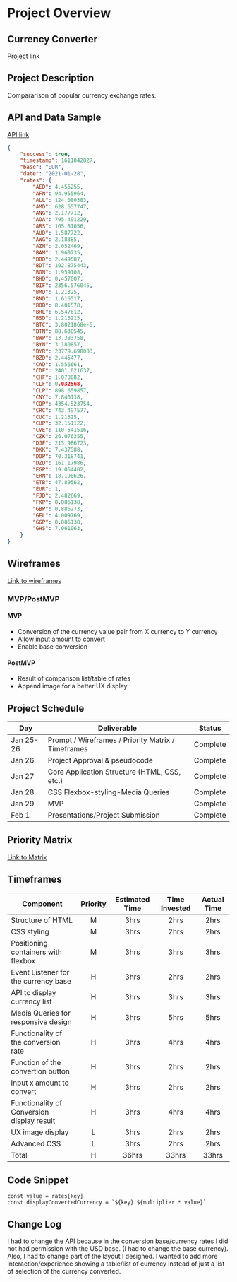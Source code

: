 # Project Overview

## Currency Converter
[Project link](https://anabeligle.github.io/Currency-Converter/)

## Project Description

Compararison of popular currency exchange rates.

## API and Data Sample

[API link](http://data.fixer.io/api/latest?access_key=b314fa295febc2e41e4933aff444d1c6)
```JSON
{
    "success": true,
    "timestamp": 1611842827,
    "base": "EUR",
    "date": "2021-01-28",
    "rates": {
        "AED": 4.456255,
        "AFN": 94.955964,
        "ALL": 124.080383,
        "AMD": 628.657747,
        "ANG": 2.177712,
        "AOA": 795.491229,
        "ARS": 105.81056,
        "AUD": 1.587722,
        "AWG": 2.18385,
        "AZN": 2.052469,
        "BAM": 1.960735,
        "BBD": 2.449587,
        "BDT": 102.875443,
        "BGN": 1.959108,
        "BHD": 0.457007,
        "BIF": 2356.576045,
        "BMD": 1.21325,
        "BND": 1.616517,
        "BOB": 8.401578,
        "BRL": 6.547612,
        "BSD": 1.213215,
        "BTC": 3.8021868e-5,
        "BTN": 88.630545,
        "BWP": 13.383758,
        "BYN": 3.180857,
        "BYR": 23779.698083,
        "BZD": 2.445477,
        "CAD": 1.556661,
        "CDF": 2401.021637,
        "CHF": 1.078082,
        "CLF": 0.032568,
        "CLP": 898.659857,
        "CNY": 7.840138,
        "COP": 4354.523754,
        "CRC": 743.497577,
        "CUC": 1.21325,
        "CUP": 32.151122,
        "CVE": 110.541516,
        "CZK": 26.076355,
        "DJF": 215.986723,
        "DKK": 7.437588,
        "DOP": 70.318741,
        "DZD": 161.17986,
        "EGP": 19.064402,
        "ERN": 18.198626,
        "ETB": 47.89562,
        "EUR": 1,
        "FJD": 2.482669,
        "FKP": 0.886138,
        "GBP": 0.886273,
        "GEL": 4.009769,
        "GGP": 0.886138,
        "GHS": 7.061063,
    }
}
```

## Wireframes

[Link to wireframes](https://wireframe.cc/pro/pp/71e592d64409956)

### MVP/PostMVP

#### MVP 

- Conversion of the currency value pair from X currency to Y currency
- Allow input amount to convert
- Enable base conversion

#### PostMVP  

- Result of comparison list/table of rates
- Append image for a better UX display 

## Project Schedule


|  Day | Deliverable | Status
|---|---| ---|
|Jan 25-26| Prompt / Wireframes / Priority Matrix / Timeframes | Complete
|Jan 26| Project Approval & pseudocode| Complete
|Jan 27| Core Application Structure (HTML, CSS, etc.) | Complete
|Jan 28| CSS Flexbox-styling-Media Queries  | Complete
|Jan 29| MVP | Complete
|Feb 1| Presentations/Project Submission | Complete

## Priority Matrix

[Link to Matrix](https://wireframe.cc/pro/pp/71e592d64409956)

## Timeframes


| Component | Priority | Estimated Time | Time Invested | Actual Time |
| --- | :---: |  :---: | :---: | :---: |
| Structure of HTML | M | 3hrs| 2hrs | 2hrs |
| CSS styling| M | 3hrs| 2hrs | 2hrs |
| Positioning containers with flexbox | M | 3hrs| 3hrs | 3hrs |
| Event Listener for the currency base | H |3hrs| 2hrs | 2hrs |
| API to display currency list| H | 3hrs| 3hrs | 3hrs |
| Media Queries for responsive design | H |3hrs| 5hrs | 5hrs |
| Functionality of the conversion rate | H | 3hrs| 4hrs | 4hrs |
| Function of the convertion button | H | 3hrs| 2hrs | 2hrs |
| Input x amount to convert  | H | 3hrs| 2hrs| 2hrs| |
| Functionality of Conversion display result | H | 3hrs| 4hrs | 4hrs |
| UX image display | L | 3hrs| 2hrs | 2hrs |
| Advanced CSS | L | 3hrs| 2hrs | 2hrs |
| Total | H | 36hrs| 33hrs | 33hrs |

## Code Snippet
```
const value = rates[key]
const displayConvertedCurrency = `${key} ${multiplier * value}`
```

## Change Log
I had to change the API because in the conversion base/currency rates I did not had permission with the USD base. (I had to change the base currency). Also, I had to change part of the layout I designed. I wanted to add more interaction/experience showing a table/list of currency instead of just a list of selection of the currency converted.

